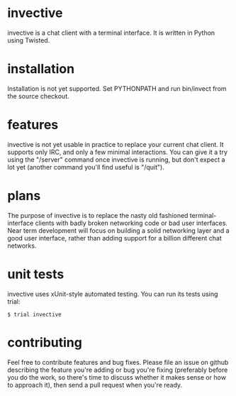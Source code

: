 invective
=========

invective is a chat client with a terminal interface.  It is written in Python
using Twisted.

installation
============

Installation is not yet supported.  Set PYTHONPATH and run bin/invect from the
source checkout.

features
========

invective is not yet usable in practice to replace your current chat client.  It
supports only IRC, and only a few minimal interactions.  You can give it a try
using the "/server" command once invective is running, but don't expect a lot
yet (another command you'll find useful is "/quit").

plans
=====

The purpose of invective is to replace the nasty old fashioned
terminal-interface clients with badly broken networking code or bad user
interfaces.  Near term development will focus on building a solid networking
layer and a good user interface, rather than adding support for a billion
different chat networks.

unit tests
==========

invective uses xUnit-style automated testing.  You can run its tests using
trial:

    $ trial invective

contributing
============

Feel free to contribute features and bug fixes.  Please file an issue on github
describing the feature you're adding or bug you're fixing (preferably before you
do the work, so there's time to discuss whether it makes sense or how to
approach it), then send a pull request when you're ready.
